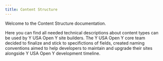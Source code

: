 ```yaml
---
title: Content Structure
---
```


Welcome to the Content Structure documentation.

Here you can find all needed technical descriptions about content types can be used by Y USA Open Y site builders.
The Y USA Open Y core team decided to finalize and stick to specifictions of fields,
created naming conventions aimed to help developers to maintain and upgrade their sites alongside Y USA Open Y development timeline.
